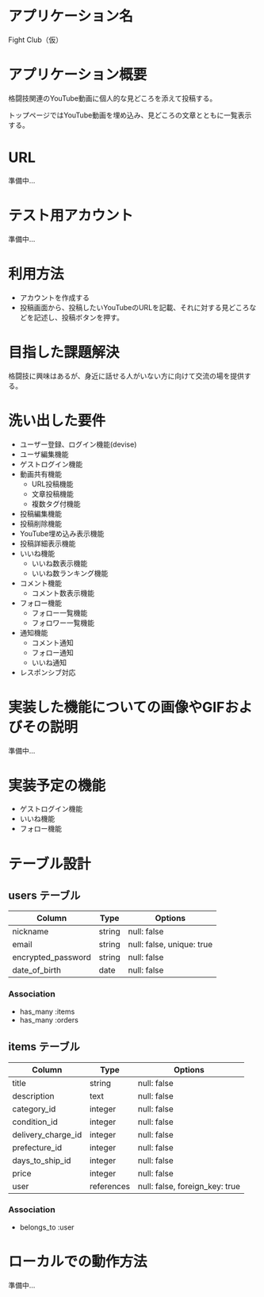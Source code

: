 # アプリケーション名
Fight Club（仮）

# アプリケーション概要
格闘技関連のYouTube動画に個人的な見どころを添えて投稿する。

トップページではYouTube動画を埋め込み、見どころの文章とともに一覧表示する。

# URL
準備中…

# テスト用アカウント
準備中…

# 利用方法
- アカウントを作成する
- 投稿画面から、投稿したいYouTubeのURLを記載、それに対する見どころなどを記述し、投稿ボタンを押す。

# 目指した課題解決	
格闘技に興味はあるが、身近に話せる人がいない方に向けて交流の場を提供する。

# 洗い出した要件	
- ユーザー登録、ログイン機能(devise)
- ユーザ編集機能
- ゲストログイン機能
- 動画共有機能
  - URL投稿機能
  - 文章投稿機能
  - 複数タグ付機能
- 投稿編集機能
- 投稿削除機能
- YouTube埋め込み表示機能
- 投稿詳細表示機能
- いいね機能
  - いいね数表示機能
  - いいね数ランキング機能
- コメント機能
  - コメント数表示機能
- フォロー機能
  - フォロー一覧機能
  - フォロワー一覧機能
- 通知機能
  - コメント通知
  - フォロー通知
  - いいね通知
- レスポンシブ対応

# 実装した機能についての画像やGIFおよびその説明
準備中…

# 実装予定の機能
- ゲストログイン機能
- いいね機能
- フォロー機能

# テーブル設計

## users テーブル

| Column             | Type   | Options                   |
| ------------------ | ------ | ------------------------- |
| nickname           | string | null: false               |
| email              | string | null: false, unique: true |
| encrypted_password | string | null: false               |
| date_of_birth      | date   | null: false               |

### Association

- has_many :items
- has_many :orders

## items テーブル

| Column             | Type       | Options                        |
| ------------------ | ---------- | ------------------------------ |
| title              | string     | null: false                    |
| description        | text       | null: false                    |
| category_id        | integer    | null: false                    |
| condition_id       | integer    | null: false                    |
| delivery_charge_id | integer    | null: false                    |
| prefecture_id      | integer    | null: false                    |
| days_to_ship_id    | integer    | null: false                    |
| price              | integer    | null: false                    |
| user               | references | null: false, foreign_key: true |

### Association

- belongs_to :user

# ローカルでの動作方法
準備中…